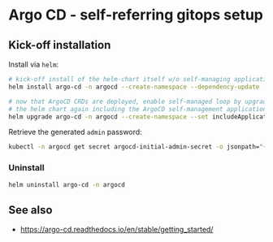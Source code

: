 # Argo CD - self-referring gitops setup

## Kick-off installation

Install via `helm`:

```bash
# kick-off install of the helm-chart itself w/o self-managing application
helm install argo-cd -n argocd --create-namespace --dependency-update --set includeApplications=false .

# now that ArgoCD CRDs are deployed, enable self-managed loop by upgrading
# the helm chart again including the ArgoCD self-management application.
helm upgrade argo-cd -n argocd --create-namespace --set includeApplications=true .
```

Retrieve the generated `admin` password:

```bash
kubectl -n argocd get secret argocd-initial-admin-secret -o jsonpath="{.data.password}" | base64 -d ; echo
```

### Uninstall

```bash
helm uninstall argo-cd -n argocd
```

## See also

* https://argo-cd.readthedocs.io/en/stable/getting_started/
